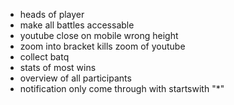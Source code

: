 * heads of player
* make all battles accessable
* youtube close on mobile wrong height
* zoom into bracket kills zoom of youtube
* collect batq
* stats of most wins
* overview of all participants
* notification only come through with startswith "*"
